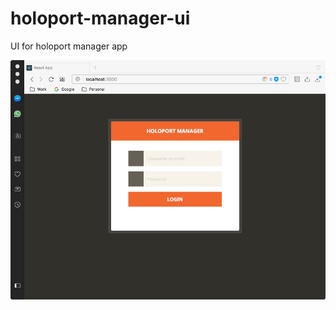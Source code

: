 # holoport-manager-ui
UI for holoport manager app

[screen]: img/ui.jpg "screenshot"

![screenshot][screen]

